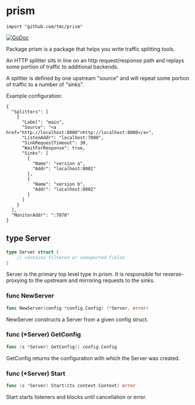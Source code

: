 # prism
    import "github.com/tmc/prism"

[![GoDoc](https://godoc.org/github.com/tmc/prism?status.svg)](http://godoc.org/github.com/tmc/prism)

Package prism is a package that helps you write traffic splitting tools.

An HTTP splitter sits in line on an http request/response path and replays some
portion of traffic to additional backends.

A splitter is defined by one upstream "source" and will repeat some portion of
traffic to a number of "sinks".

Example configuration:


	{
	  "Splitters": [
	    {
	      "Label": "main",
	      "Source": "<a href="http://localhost:8000">http://localhost:8000</a>",
	      "ListenAddr": "localhost:7000",
	      "SinkRequestTimeout": 30,
	      "WaitForResponse": true,
	      "Sinks": [
	        {
	          "Name": "version a",
	          "Addr": "localhost:8001"
	        },
	        {
	          "Name": "version b",
	          "Addr": "localhost:8002"
	        }
	      ]
	    }
	  ],
	  "MonitorAddr": ":7070"
	}







## type Server
``` go
type Server struct {
    // contains filtered or unexported fields
}
```
Server is the primary top level type in prism. It is responsible for reverse-proxying to the
upstream and mirroring requests to the sinks.









### func NewServer
``` go
func NewServer(config *config.Config) (*Server, error)
```
NewServer constructs a Server from a given config struct.




### func (\*Server) GetConfig
``` go
func (s *Server) GetConfig() config.Config
```
GetConfig returns the configuration with which the Server was created.



### func (\*Server) Start
``` go
func (s *Server) Start(ctx context.Context) error
```
Start starts listeners and blocks until cancellation or error.



